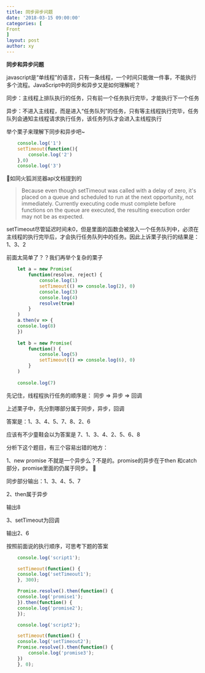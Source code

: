 ```yaml
---
title: 同步异步问题
date: '2018-03-15 09:00:00'
categories: [
Front
]
layout: post
author: xy
---
```



**同步和异步问题**

javascript是“单线程”的语言，只有一条线程，一个时间只能做一件事，不能执行多个流程。JavaScript中的同步和异步又是如何理解呢？

同步：主线程上排队执行的任务，只有前一个任务执行完毕，才能执行下一个任务

异步：不进入主线程，而是进入“任务队列”的任务，只有等主线程执行完毕，任务队列会通知主线程请求执行任务，该任务列队才会进入主线程执行

举个栗子来理解下同步和异步吧~

```javascript
    console.log('1')
    setTimeout(function(){
        console.log('2')
    },0)
    console.log('3')
```

如同火狐浏览器api文档提到的
>Because even though setTimeout was called with a delay of zero, it's placed on a queue and scheduled to run at the next opportunity, not immediately. Currently executing code must complete before functions on the queue are executed, the resulting execution order may not be as expected.

setTimeout尽管延迟时间未0，但是里面的函数会被放入一个任务队列中，必须在主线程的执行完毕后，才会执行任务队列中的任务。因此上诉栗子执行的结果是：1、3、2

前面太简单了？？我们再举个复杂的栗子

```javascript
    let a = new Promise(  
        function(resolve, reject) {  
            console.log(1)  
            setTimeout(() => console.log(2), 0)  
            console.log(3)  
            console.log(4)  
            resolve(true)  
        }  
    )  
    a.then(v => {  
    console.log(8)  
    })  
  
    let b = new Promise(  
        function() {  
            console.log(5)  
            setTimeout(() => console.log(6), 0)  
        }  
    )  
  
    console.log(7)
```

先记住，线程程执行任务的顺序是： 同步 => 异步 => 回调

上述栗子中，先分割哪部分属于同步，异步，回调

答案是：1、3、4、5、7、8、2、6

应该有不少童鞋会以为答案是 7、1、3、4、2、5、6、8

分析下这个题目，有三个容易出错的地方：

1、new promise 不就是一个异步么？不是的。promise的异步在于then 和catch部分，promise里面的仍属于同步。 

同步部分输出：1、3、4、5、7

2、then属于异步

输出8

3、setTimeout为回调

输出2、6



按照前面说的执行顺序，可思考下题的答案

```javascript
    console.log('script1');

    setTimeout(function() {
    console.log('setTimeout1');
    }, 300);

    Promise.resolve().then(function() {
    console.log('promise1');
    }).then(function() {
    console.log('promise2');
    });

    console.log('script2');

    setTimeout(function() {
    console.log('setTimeout2');
    Promise.resolve().then(function() {
        console.log('promise3');
    })
    }, 0);
```
